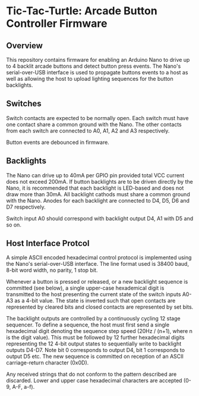 # Tic-Tac-Turtle: Arcade Button Controller Firmware

## Overview
This repository contains firmware for enabling an Arduino Nano to drive up to 4
backlit arcade buttons and detect button press events. The Nano's serial-over-USB
interface is used to propagate buttons events to a host as well as allowing the
host to upload lighting sequences for the button backlights.

## Switches
Switch contacts are expected to be normally open. Each switch must have one
contact share a common ground with the Nano. The other contacts from each switch
are connected to A0, A1, A2 and A3 respectively.

Button events are debounced in firmware.

## Backlights
The Nano can drive up to 40mA per GPIO pin provided total VCC current does not
exceed 200mA. If button backlights are to be driven directly by the Nano, it
is recommended that each backlight is LED-based and does not draw more than 30mA.
All backlight cathods must share a common ground with the Nano. Anodes for each
backlight are connected to D4, D5, D6 and D7 respectively.

Switch input A0 should correspond with backlight output D4, A1 with D5 and so on.

## Host Interface Protcol
A simple ASCII encoded hexadecimal control protocol is implemented using the Nano's
serial-over-USB interface. The line format used is 38400 baud, 8-bit word width,
no parity, 1 stop bit.

Whenever a button is pressed or released, or a new backlight sequence is committed
(see below), a single upper-case hexademical digit is transmitted to the host
presenting the current state of the switch inputs A0-A3 as a 4-bit value. The
state is inverted such that open contacts are represented by cleared bits and closed
contacts are represented by set bits.

The backlight outputs are controlled by a continuously cycling 12 stage sequencer.
To define a sequence, the host must first send a single hexadecimal digit
denoting the sequence step speed (20Hz / (n+1), where n is the digit value).
This must be followed by 12 further hexadecimal digits representing the 12 4-bit output
states to sequentially write to backlight outputs D4-D7. Note bit 0 corresponds to
output D4, bit 1 corresponds to output D5 etc. The new sequence is committed on
reception of an ASCII carriage-return character (0x0D).

Any received strings that do not conform to the pattern described are discarded.
Lower and upper case hexadecimal characters are accepted (0-9, A-F, a-f).
